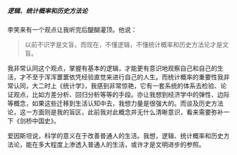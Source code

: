 ##### 逻辑、统计概率和历史方法论

李笑来有一个观点让我听完后醍醐灌顶。他说：

> 以前不识字是文盲，而现在，不懂逻辑，不懂统计概率和历史方法论才是文盲。

我非常认同这个观点，掌握有基本的逻辑，才能更有意识地观察自己和自己的生活，才不至于浑浑噩噩依凭经验直觉来进行自己的人生。而统计概率的重要性我非常认同，大二时上《统计学》，我感到非常惊艳，它有一套系统的体系去检验、论证观点，比如方差分析、回归分析等等的手段。亦让我想到经济学中的弹性、边际等概念，如果这些迁移到生活认知中去，我想力量是很强大的。而谈及历史方法论，这一方面则是我的盲区，此前我对此概念并无什么清晰意识，看来需要弥补一下《剑桥中国史》。

爱因斯坦说，科学的意义在于改善普通人的生活。我想，逻辑、统计概率和历史方法论，能在多大程度上渗透入普通人的生活，或许才是文明进步的参照。